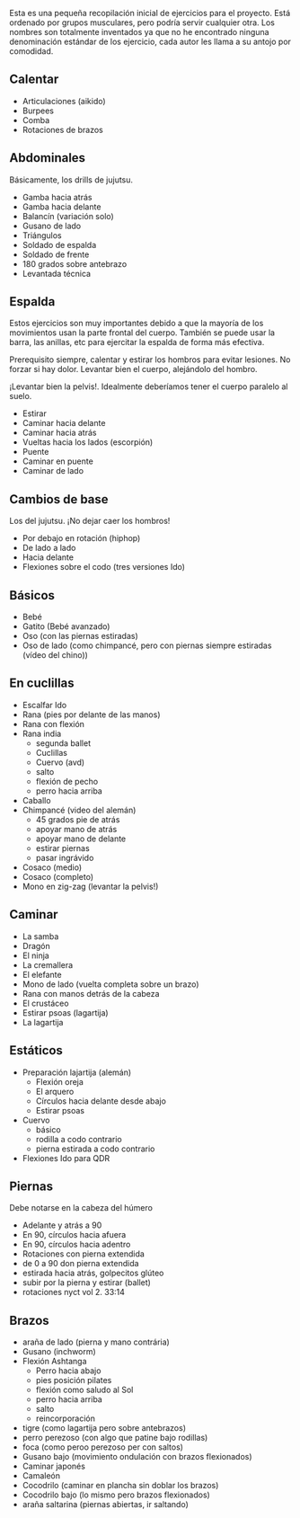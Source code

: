 Esta es una pequeña recopilación inicial de ejercicios para el proyecto. 
Está ordenado por grupos musculares, pero podría servir cualquier otra.
Los nombres son totalmente inventados ya que no he encontrado ninguna denominación estándar de los ejercicio, cada autor les llama a su antojo por comodidad.


## Calentar

- Articulaciones (aikido)
- Burpees
- Comba
- Rotaciones de brazos

## Abdominales

Básicamente, los drills de jujutsu.

- Gamba hacia atrás
- Gamba hacia delante
- Balancín (variación solo)
- Gusano de lado
- Triángulos
- Soldado de espalda
- Soldado de frente
- 180 grados sobre antebrazo
- Levantada técnica


## Espalda

Estos ejercicios son muy importantes debido a que la mayoría de los movimientos usan
la parte frontal del cuerpo. También se puede usar la barra, las anillas, etc para ejercitar 
la espalda de forma más efectiva.

Prerequisito siempre, calentar y estirar los hombros para evitar lesiones. No forzar si hay dolor.
Levantar bien el cuerpo, alejándolo del hombro.

¡Levantar bien la pelvis!. Idealmente deberíamos tener el cuerpo paralelo al suelo.

- Estirar
- Caminar hacia delante
- Caminar hacia atrás
- Vueltas hacia los lados (escorpión)
- Puente
- Caminar en puente
- Caminar de lado


## Cambios de base

Los del jujutsu. ¡No dejar caer los hombros!

- Por debajo en rotación (hiphop)
- De lado a lado
- Hacia delante
- Flexiones sobre el codo (tres versiones Ido)

## Básicos

- Bebé
- Gatito (Bebé avanzado)
- Oso (con las piernas estiradas)
- Oso de lado (como chimpancé, pero con piernas siempre estiradas (vídeo del chino))


## En cuclillas

- Escalfar Ido
- Rana (pies por delante de las manos)
- Rana con flexión
- Rana india
    * segunda ballet
    * Cuclillas
    * Cuervo (avd)
    * salto
    * flexión de pecho
    * perro hacia arriba
- Caballo
- Chimpancé (video del alemán)
    * 45 grados pie de atrás
    * apoyar mano de atrás
    * apoyar mano de delante
    * estirar piernas
    * pasar ingrávido
- Cosaco (medio)
- Cosaco (completo)
- Mono en zig-zag (levantar la pelvis!)

## Caminar

- La samba
- Dragón
- El ninja
- La cremallera
- El elefante
- Mono de lado (vuelta completa sobre un brazo)
- Rana con manos detrás de la cabeza
- El crustáceo
- Estirar psoas (lagartija)
- La lagartija

## Estáticos

- Preparación lajartija (alemán)
    * Flexión oreja
    * El arquero
    * Círculos hacia delante desde abajo
    * Estirar psoas
- Cuervo
    * básico
    * rodilla a codo contrario
    * pierna estirada a codo contrario
- Flexiones Ido para QDR


## Piernas

Debe notarse en la cabeza del húmero

- Adelante y atrás a 90
- En 90, círculos hacia afuera
- En 90, círculos hacia adentro
- Rotaciones con pierna extendida
- de 0 a 90 don pierna extendida
- estirada hacia atrás, golpecitos glúteo
- subir por la pierna y estirar (ballet)
- rotaciones nyct vol 2. 33:14

## Brazos

- araña de lado (pierna y mano contrária)
- Gusano (inchworm)
- Flexión Ashtanga
    * Perro hacia abajo
    * pies posición pilates
    * flexión como saludo al Sol
    * perro hacia arriba
    * salto
    * reincorporación
- tigre (como lagartija pero sobre antebrazos)
- perro perezoso (con algo que patine bajo rodillas)
- foca (como peroo perezoso per con saltos)
- Gusano bajo (movimiento ondulación con brazos flexionados)
- Caminar japonés
- Camaleón
- Cocodrilo (caminar en plancha sin doblar los brazos)
- Cocodrilo bajo (lo mismo pero brazos flexionados)
- araña saltarina (piernas abiertas, ir saltando)
